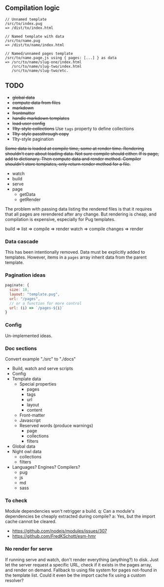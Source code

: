 ## Compilation logic

```
// Unnamed template
/src/to/index.pug
=> /dist/to/index.html

// Named template with data
/src/to/name.pug
=> /dist/to/name/index.html

// Named/unnamed pages template
/src/to/name.page.js using { pages: [...] } as data
=> /src/to/name/slug-one/index.html
   /src/to/name/slug-two/index.html
   /src/to/name/slug-two/etc.

```

## TODO

- ~~global data~~
- ~~compute data from files~~
- ~~markdown~~
- ~~frontmatter~~
- ~~handle markdown templates~~
- ~~load user config~~
- ~~11ty-style collections~~ Use `tags` property to define collections
- ~~11ty-style passthrough copy~~
- 11ty-style pagination

~~Some data is loaded at compile time, some at render time. Rendering shouldn't
care about loading data. Not sure compile should either. If is page, add to
dictionary. Then compute data and render method. Compiler shouldn't store
templates, only return render method for a file.~~

- watch
- build
- serve
- page
  - getData
  - getRender

The problem with passing data listing the rendered files is that it requires
that all pages are rerendered after any change. But rendering is cheap, and
compilation is expensive, especially for Pug templates.

build => list => compile => render
watch => compile changes => render

### Data cascade

This has been intentionally removed. Data must be explicitly added to templates.
However, items in a `pages` array inherit data from the parent template.

### Pagination ideas

```js
paginate: {
  size: 10,
  layout: "template.pug",
  url: "/pages",
  // or a function for more control
  url: (i) => `/pages-${i}`
}
```

### Config

Un-implemented ideas.

### Doc sections

Convert example "./src" to "./docs"

- Build, watch and serve scripts
- Config
- Template data
  - Special properties
    - pages
    - tags
    - url
    - layout
    - content
  - Front-matter
  - Javascript
  - Reserved words (produce warnings)
    - page
    - collections
    - filters
- Global data
- Night owl data
  - collections
  - filters
- Languages? Engines? Compilers?
  - pug
  - js
  - md
  - sass

### To check

Module dependencies won't retrigger a build.
q: Can a module's dependencies be cheaply extracted during compile?
a: Yes, but the import cache cannot be cleared.

- https://github.com/nodejs/modules/issues/307
- https://github.com/FredKSchott/esm-hmr

### No render for serve

If running serve and watch, don't render everything (anything?) to disk. Just
let the server request a specific URL, check if it exists in the pages array,
and render on demand. Fallback to using file system for pages not-found in the
template list. Could it even be the import cache fix using a custom
resolver?

